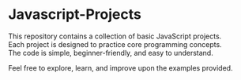 # Javascript-Projects
This repository contains a collection of basic JavaScript projects.  
Each project is designed to practice core programming concepts.  
The code is simple, beginner-friendly, and easy to understand.  

Feel free to explore, learn, and improve upon the examples provided.
